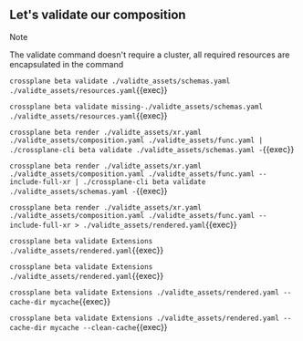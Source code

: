 ## Let's validate our composition

> [!NOTE]
> The validate command doesn't require a cluster, all required resources are
> encapsulated in the command

`crossplane beta validate ./validte_assets/schemas.yaml ./validte_assets/resources.yaml`{{exec}}

`crossplane beta validate missing-./validte_assets/schemas.yaml ./validte_assets/resources.yaml`{{exec}}

`crossplane beta render ./validte_assets/xr.yaml ./validte_assets/composition.yaml ./validte_assets/func.yaml | ./crossplane-cli beta validate ./validte_assets/schemas.yaml -`{{exec}}

`crossplane beta render ./validte_assets/xr.yaml ./validte_assets/composition.yaml ./validte_assets/func.yaml --include-full-xr | ./crossplane-cli beta validate ./validte_assets/schemas.yaml -`{{exec}}

`crossplane beta render ./validte_assets/xr.yaml ./validte_assets/composition.yaml ./validte_assets/func.yaml --include-full-xr > ./validte_assets/rendered.yaml`{{exec}}

`crossplane beta validate Extensions ./validte_assets/rendered.yaml`{{exec}}

`crossplane beta validate Extensions ./validte_assets/rendered.yaml`{{exec}}

`crossplane beta validate Extensions ./validte_assets/rendered.yaml --cache-dir mycache`{{exec}}

`crossplane beta validate Extensions ./validte_assets/rendered.yaml --cache-dir mycache --clean-cache`{{exec}}

